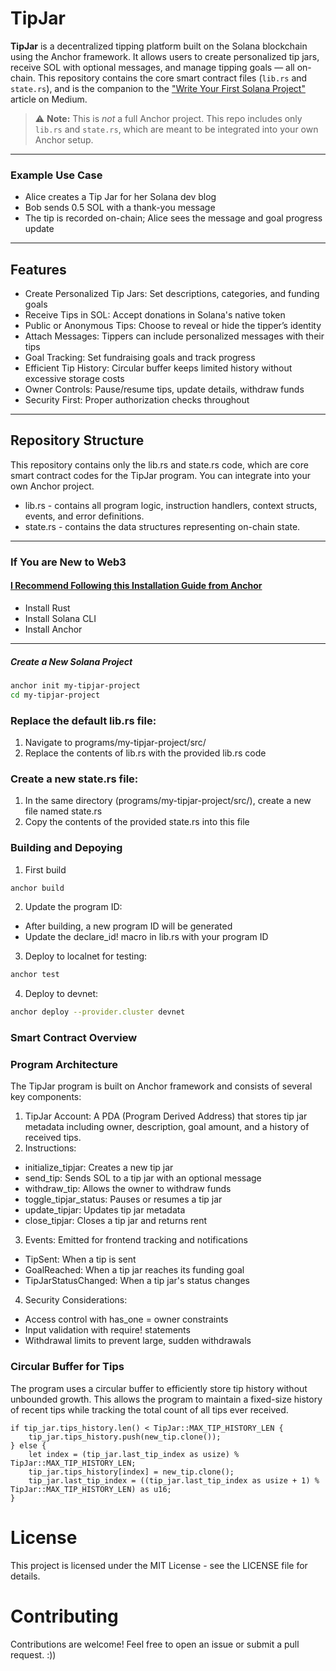 # TipJar
**TipJar** is a decentralized tipping platform built on the Solana blockchain using the Anchor framework. It allows users to create personalized tip jars, receive SOL with optional messages, and manage tipping goals — all on-chain. This repository contains the core smart contract files (`lib.rs` and `state.rs`), and is the companion to the ["Write Your First Solana Project"](https://medium.com/...) article on Medium.

> ⚠️ **Note:** This is *not* a full Anchor project. This repo includes only `lib.rs` and `state.rs`, which are meant to be integrated into your own Anchor setup.
> 
---

### Example Use Case
- Alice creates a Tip Jar for her Solana dev blog
- Bob sends 0.5 SOL with a thank-you message
- The tip is recorded on-chain; Alice sees the message and goal progress update

---

## Features
- Create Personalized Tip Jars: Set descriptions, categories, and funding goals
- Receive Tips in SOL: Accept donations in Solana's native token
- Public or Anonymous Tips: Choose to reveal or hide the tipper’s identity
- Attach Messages: Tippers can include personalized messages with their tips
- Goal Tracking: Set fundraising goals and track progress
- Efficient Tip History: Circular buffer keeps limited history without excessive storage costs
- Owner Controls: Pause/resume tips, update details, withdraw funds
- Security First: Proper authorization checks throughout

---

## Repository Structure
This repository contains only the lib.rs and state.rs code, which are core smart contract codes for the TipJar program. You can integrate into your own Anchor project.

- lib.rs - contains all program logic, instruction handlers, context structs, events, and error definitions.
- state.rs - contains the data structures representing on-chain state.

---

### If You are New to Web3
#### [I Recommend Following this Installation Guide from Anchor](https://www.anchor-lang.com/docs/installation)
- Install Rust
- Install Solana CLI
- Install Anchor

---

##### Create a New Solana Project
```sh
anchor init my-tipjar-project
cd my-tipjar-project
```

### Replace the default lib.rs file:
1. Navigate to programs/my-tipjar-project/src/
2. Replace the contents of lib.rs with the provided lib.rs code

### Create a new state.rs file:
1. In the same directory (programs/my-tipjar-project/src/), create a new file named state.rs
2. Copy the contents of the provided state.rs into this file

### Building and Depoying
1. First build
```sh
anchor build
```

2. Update the program ID:
- After building, a new program ID will be generated
- Update the declare_id! macro in lib.rs with your program ID

3. Deploy to localnet for testing:
```sh
anchor test
```

4. Deploy to devnet:
```sh
anchor deploy --provider.cluster devnet
```

### Smart Contract Overview
### Program Architecture
The TipJar program is built on Anchor framework and consists of several key components:

1. TipJar Account: A PDA (Program Derived Address) that stores tip jar metadata including owner, description, goal amount, and a history of received tips.
2. Instructions:
- initialize_tipjar: Creates a new tip jar
- send_tip: Sends SOL to a tip jar with an optional message
- withdraw_tip: Allows the owner to withdraw funds
- toggle_tipjar_status: Pauses or resumes a tip jar
- update_tipjar: Updates tip jar metadata
- close_tipjar: Closes a tip jar and returns rent
3. Events: Emitted for frontend tracking and notifications
- TipSent: When a tip is sent
- GoalReached: When a tip jar reaches its funding goal
- TipJarStatusChanged: When a tip jar's status changes
4. Security Considerations:
- Access control with has_one = owner constraints
- Input validation with require! statements
- Withdrawal limits to prevent large, sudden withdrawals


### Circular Buffer for Tips
The program uses a circular buffer to efficiently store tip history without unbounded growth.
This allows the program to maintain a fixed-size history of recent tips while tracking the total count of all tips ever received.
```
if tip_jar.tips_history.len() < TipJar::MAX_TIP_HISTORY_LEN {
    tip_jar.tips_history.push(new_tip.clone());
} else {
    let index = (tip_jar.last_tip_index as usize) % TipJar::MAX_TIP_HISTORY_LEN;
    tip_jar.tips_history[index] = new_tip.clone();
    tip_jar.last_tip_index = ((tip_jar.last_tip_index as usize + 1) % TipJar::MAX_TIP_HISTORY_LEN) as u16;
}
```

# License
This project is licensed under the MIT License - see the LICENSE file for details.
# Contributing
Contributions are welcome! Feel free to open an issue or submit a pull request. :))
